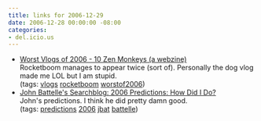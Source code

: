 ```yaml
---
title: links for 2006-12-29
date: 2006-12-28 00:00:00 -08:00
categories:
- del.icio.us
---
```


<ul class="delicious">
	<li>
		<div class="delicious-link"><a href="http://www.10zenmonkeys.com/2006/12/27/worst-vlogs-of-2006/">Worst Vlogs of 2006 - 10 Zen Monkeys (a webzine)</a></div>
		<div class="delicious-extended">Rocketboom manages to appear twice (sort of). Personally the dog vlog made me LOL but I am stupid.</div>
		<div class="delicious-tags">(tags: <a href="http://del.icio.us/torrez/vlogs">vlogs</a> <a href="http://del.icio.us/torrez/rocketboom">rocketboom</a> <a href="http://del.icio.us/torrez/worstof2006">worstof2006</a>)</div>
	</li>
	<li>
		<div class="delicious-link"><a href="http://battellemedia.com/archives/003216.php">John Battelle's Searchblog: 2006 Predictions: How Did I Do?</a></div>
		<div class="delicious-extended">John's predictions. I think he did pretty damn good.</div>
		<div class="delicious-tags">(tags: <a href="http://del.icio.us/torrez/predictions">predictions</a> <a href="http://del.icio.us/torrez/2006">2006</a> <a href="http://del.icio.us/torrez/jbat">jbat</a> <a href="http://del.icio.us/torrez/battelle">battelle</a>)</div>
	</li>
</ul>
